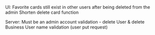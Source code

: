 UI:
Favorite cards still exist in other users after being deleted from the admin
Shorten delete card function

Server:
Must be an admin account validation - delete User & delete Business 
User name validation (user put request)
